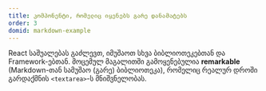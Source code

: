 ```yaml
---
title: კომპონენტი, რომელიც იყენებს გარე დანამატებს
order: 3
domid: markdown-example
---
```


React საშუალებას გაძლევთ, იმუშაოთ სხვა ბიბლიოთეკებთან და Framework-ებთან. მოცემულ მაგალითში გამოყენებულია **remarkable** (Markdown-თან სამუშაო (გარე) ბიბლიოთეკა), რომელიც  რეალურ დროში გარდაქმნის `<textarea>`-ს მნიშვნელობას.
